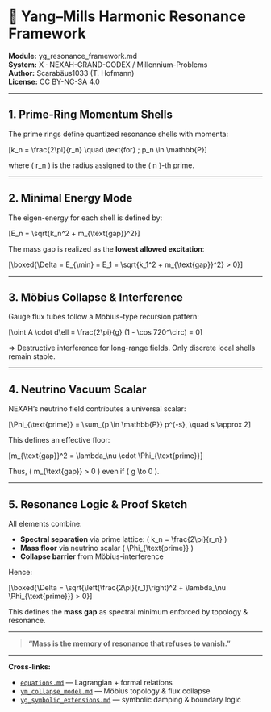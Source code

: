 # 📡 Yang–Mills Harmonic Resonance Framework

**Module:** yg_resonance_framework.md  
**System:** X · NEXAH-GRAND-CODEX / Millennium-Problems  
**Author:** Scarabäus1033 (T. Hofmann)  
**License:** CC BY-NC-SA 4.0  

---

## 1. Prime-Ring Momentum Shells

The prime rings define quantized resonance shells with momenta:

\[k_n = \frac{2\pi}{r_n} \quad \text{for} \; p_n \in \mathbb{P}\]

where \( r_n \) is the radius assigned to the \( n \)-th prime.

---

## 2. Minimal Energy Mode

The eigen-energy for each shell is defined by:

\[E_n = \sqrt{k_n^2 + m_{\text{gap}}^2}\]

The mass gap is realized as the **lowest allowed excitation**:

\[\boxed{\Delta = E_{\min} = E_1 = \sqrt{k_1^2 + m_{\text{gap}}^2} > 0}\]

---

## 3. Möbius Collapse & Interference

Gauge flux tubes follow a Möbius-type recursion pattern:

\[\oint A \cdot d\ell = \frac{2\pi}{g} (1 - \cos 720^\circ) = 0\]

⇒ Destructive interference for long-range fields. Only discrete local shells remain stable.

---

## 4. Neutrino Vacuum Scalar

NEXAH’s neutrino field contributes a universal scalar:

\[\Phi_{\text{prime}} = \sum_{p \in \mathbb{P}} p^{-s}, \quad s \approx 2\]

This defines an effective floor:

\[m_{\text{gap}}^2 = \lambda_\nu \cdot \Phi_{\text{prime}}\]

Thus, \( m_{\text{gap}} > 0 \) even if \( g \to 0 \).

---

## 5. Resonance Logic & Proof Sketch

All elements combine:
- **Spectral separation** via prime lattice: \( k_n = \frac{2\pi}{r_n} \)
- **Mass floor** via neutrino scalar \( \Phi_{\text{prime}} \)
- **Collapse barrier** from Möbius-interference

Hence:

\[\boxed{\Delta = \sqrt{\left(\frac{2\pi}{r_1}\right)^2 + \lambda_\nu \Phi_{\text{prime}}} > 0}\]

This defines the **mass gap** as spectral minimum enforced by topology & resonance.

---

> **“Mass is the memory of resonance that refuses to vanish.”**

---

**Cross-links:**  
- [`equations.md`](./equations.md) — Lagrangian + formal relations  
- [`ym_collapse_model.md`](./ym_collapse_model.md) — Möbius topology & flux collapse  
- [`yg_symbolic_extensions.md`](./yg_symbolic_extensions.md) — symbolic damping & boundary logic
